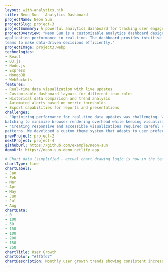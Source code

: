 ```yaml
---
layout: with-analytics.njk
title: Neon Sun - Analytics Dashboard
projectName: Neon Sun
projectSlug: project-3
projectSummary: A powerful analytics dashboard for tracking user engagement and app performance
projectOverview: "Neon Sun is a customizable analytics dashboard designed to visualize user engagement metrics and
application performance in real-time. The dashboard provides intuitive visual representations of complex data, enabling
teams to make data-driven decisions efficiently."
projectImage: project3.webp
technologies:
- React
- D3.js
- Node.js
- Express
- MongoDB
- WebSockets
features:
- Real-time data visualization with live updates
- Customizable dashboard layouts for different team roles
- Historical data comparison and trend analysis
- Automated alerts based on metric thresholds
- Export capabilities for reports and presentations
challenges:
- "Optimizing performance for real-time data updates was challenging. We implemented WebSocket connections with data
batching to minimize browser rendering overhead while keeping visualizations current."
- "Creating responsive and accessible visualizations required careful consideration of color schemes and interaction
patterns. We developed a custom theme system that adapts to user preferences and accessibility needs."
prevProject: project-2
nextProject: project-4
githubUrl: https://github.com/example/neon-sun
demoUrl: https://neon-sun-demo.netlify.app

# Chart data (simplified - actual chart drawing logic is now in the template)
chartType: line
chartLabels:
- Jan
- Feb
- Mar
- Apr
- May
- Jun
- Jul
- Aug
chartData:
- 0
- 100
- 50
- 150
- 100
- 200
- 150
- 250
chartTitle: User Growth
chartColor: "#ff5fd7"
chartDescription: Monthly user growth trends showing consistent increase with seasonal fluctuations
---
```

